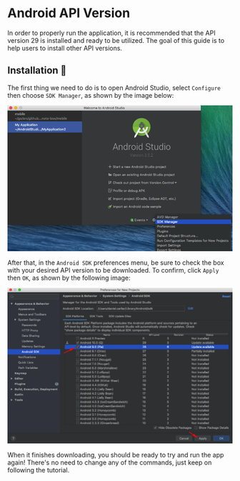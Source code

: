 # Android API Version

In order to properly run the application, it is recommended that the API version 29 is installed and ready to be utilized. The goal of this guide is to help users to install other API versions.

## Installation 🔧

The first thing we need to do is to open Android Studio, select `Configure` then choose `SDK Manager`, as shown by the image below:

<p align="center">
    <img src="../images/api-version-issue/api-version-issue-1.png"/>
</p>

After that, in the `Android SDK` preferences menu, be sure to check the box with your desired API version to be downloaded. To confirm, click `Apply` then `OK`, as shown by the following image:

<p align="center">
    <img src="../images/api-version-issue/api-version-issue-2.png"/>
</p>

When it finishes downloading, you should be ready to try and run the app again! There's no need to change any of the commands, just keep on following the tutorial.
